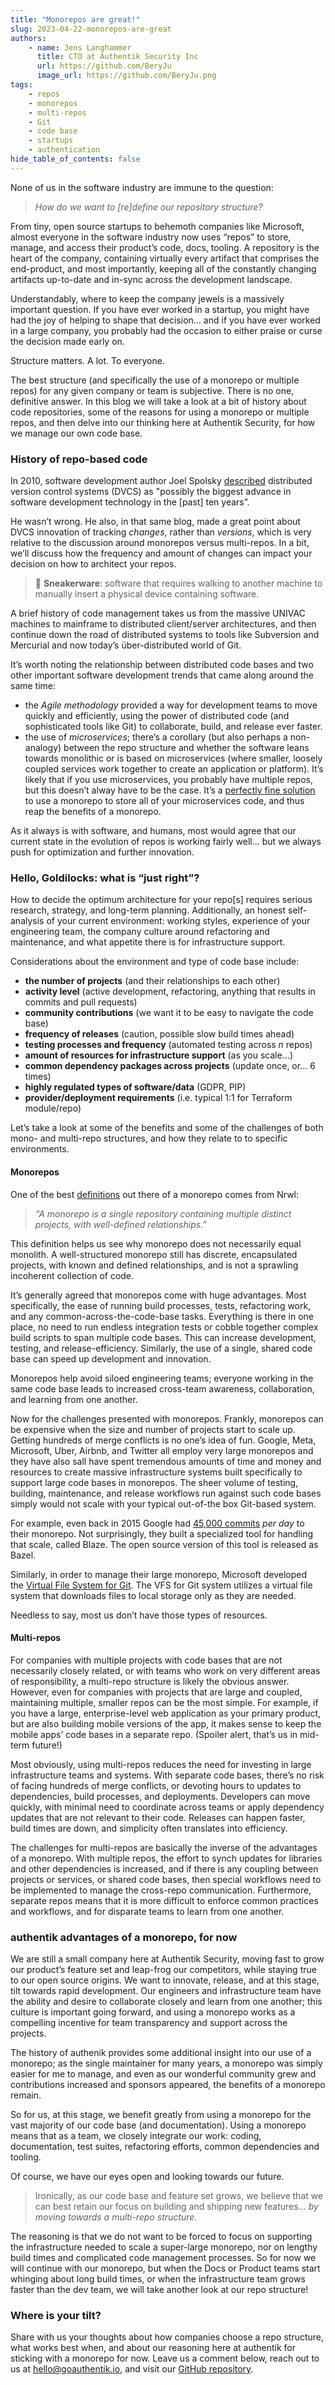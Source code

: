```yaml
---
title: "Monorepos are great!"
slug: 2023-04-22-monorepos-are-great
authors:
    - name: Jens Langhammer
      title: CTO at Authentik Security Inc
      url: https://github.com/BeryJu
      image_url: https://github.com/BeryJu.png
tags:
    - repos
    - monorepos
    - multi-repos
    - Git
    - code base
    - startups
    - authentication
hide_table_of_contents: false
---
```

>
>
>

None of us in the software industry are immune to the question:

> *How do we want to [re]define our repository structure?*

From tiny, open source startups to behemoth companies like Microsoft, almost everyone in the software industry now uses “repos” to store, manage, and access their product’s code, docs, tooling. A repository is the heart of the company, containing virtually every artifact that comprises the end-product, and most importantly, keeping all of the constantly changing artifacts up-to-date and in-sync across the development landscape.

Understandably, where to keep the company jewels is a massively important question. If you have ever worked in a startup, you might have had the joy of helping to shape that decision… and if you have ever worked in a large company, you probably had the occasion to either praise or curse the decision made early on.

Structure matters. A lot. To everyone.

The best structure (and specifically the use of a monorepo or multiple repos) for any given company or team is subjective. There is no one, definitive answer. In this blog we will take a look at a bit of history about code repositories, some of the reasons for using a monorepo or multiple repos, and then delve into our thinking here at Authentik Security, for how we manage our own code base.

### History of repo-based code

In 2010, software development author Joel Spolsky [described](https://www.joelonsoftware.com/2010/03/17/distributed-version-control-is-here-to-stay-baby/) distributed version control systems  (DVCS) as "possibly the biggest advance in software development technology in the [past] ten years”.

He wasn’t wrong. He also, in that same blog, made a great point about DVCS innovation of tracking *changes*, rather than *versions*, which is very relative to the discussion around monorepos versus multi-repos. In a bit, we’ll discuss how the frequency and amount of changes can impact your decision on how to architect your repos.

> 👟 **Sneakerware**: software that requires walking to another machine to manually insert a physical device containing software.


A brief history of code management takes us from the massive UNIVAC machines to mainframe to distributed client/server architectures, and then continue down the road of distributed systems to tools like Subversion and Mercurial and now today’s über-distributed world of Git.

It’s worth noting the relationship between distributed code bases and two other important software development trends that came along around the same time:

- the *Agile methodology* provided a way for development teams to move quickly and efficiently, using the power of distributed code (and sophisticated tools like Git) to collaborate, build, and release ever faster.
- the use of *microservices*; there’s a corollary (but also perhaps a non-analogy) between the repo structure and whether the software leans towards monolithic or is based on microservices (where smaller, loosely coupled services work together to create an application or platform). It’s likely that if you use microservices, you probably have multiple repos, but this doesn’t alway have to be the case. It’s a [perfectly fine solution](https://medium.com/taxfix/scaling-microservices-architecture-using-monorepo-domain-driven-design-ced48351a36d) to use a monorepo to store all of your microservices code, and thus reap the benefits of a monorepo.

As it always is with software, and humans, most would agree that our current state in the evolution of repos is working fairly well… but we always push for optimization and further innovation.

### Hello, Goldilocks: what is “just right”?

How to decide the optimum architecture for your repo[s] requires serious research, strategy, and long-term planning. Additionally, an honest self-analysis of your current environment: working styles, experience of your engineering team, the company culture around refactoring and maintenance, and what appetite there is for infrastructure support.

Considerations about the environment and type of code base include:

- **the number of projects** (and their relationships to each other)
- **activity level** (active development, refactoring, anything that results in commits and pull requests)
- **community contributions** (we want it to be easy to navigate the code base)
- **frequency of releases** (caution, possible slow build times ahead)
- **testing processes and frequency** (automated testing across *n* repos)
- **amount of resources for infrastructure support** (as you scale…)
- **common dependency packages across projects** (update once, or… 6 times)
- **highly regulated types of software/data** (GDPR, PIP)
- **provider/deployment requirements** (i.e. typical 1:1 for Terraform module/repo)

Let’s take a look at some of the benefits and some of the challenges of both mono- and multi-repo structures, and how they relate to to specific environments.

#### Monorepos

One of the best [definitions](https://monorepo.tools/) out there of a monorepo comes from Nrwl:

> *“A monorepo is a single repository containing multiple distinct projects, with well-defined relationships.”*
>

This definition helps us see why monorepo does not necessarily equal monolith. A well-structured monorepo still has discrete, encapsulated projects, with known and defined relationships, and is not a sprawling incoherent collection of code.

It’s generally agreed that monorepos come with huge advantages. Most specifically, the ease of running build processes, tests, refactoring work, and any common-across-the-code-base tasks. Everything is there in one place, no need to run endless integration tests or cobble together complex build scripts to span multiple code bases. This can increase development, testing, and release-efficiency. Similarly, the use of a single, shared code base can speed up development and innovation.

Monorepos help avoid siloed engineering teams; everyone working in the same code base leads to increased cross-team awareness, collaboration, and learning from one another.

Now for the challenges presented with monorepos. Frankly, monorepos can be expensive when the size and number of projects start to scale up. Getting hundreds of merge conflicts is no one’s idea of fun. Google, Meta, Microsoft, Uber, Airbnb, and Twitter all employ very large monorepos and they have also sall have spent tremendous amounts of time and money and resources to create massive infrastructure systems built specifically to support large code bases in monorepos. The sheer volume of testing, building, maintenance, and release workflows run against such code bases simply would not scale with your typical out-of-the box Git-based system.

For example, even back in 2015 Google had [45,000 commits](https://www.youtube.com/watch?v=W71BTkUbdqE) *per day* to their monorepo. Not surprisingly, they built a specialized tool for handling that scale, called Blaze. The open source version of this tool is released as Bazel.

Similarly, in order to manage their large monorepo, Microsoft developed the [Virtual File System for Git](https://en.wikipedia.org/wiki/Virtual_File_System_for_Git). The VFS for Git system utilizes a virtual file system that downloads files to local storage only as they are needed.

Needless to say, most us don’t have those types of resources.

#### Multi-repos

For companies with multiple projects with code bases that are not necessarily closely related, or with teams who work on very different areas of responsibility, a multi-repo structure is likely the obvious answer. However, even for companies with projects that are large and coupled, maintaining multiple, smaller repos can be the most simple. For example, if you have a large, enterprise-level web application as your primary product, but are also building mobile versions of the app, it makes sense to keep the mobile apps’ code bases in a separate repo. (Spoiler alert, that’s us in mid-term future!)

Most obviously, using multi-repos reduces the need for investing in large infrastructure teams and systems. With separate code bases, there’s no risk of facing hundreds of merge conflicts, or devoting hours to updates to dependencies, build processes, and deployments. Developers can move quickly, with minimal need to coordinate across teams or apply dependency updates that are not relevant to their code. Releases can happen faster, build times are down, and simplicity often translates into efficiency.

The challenges for multi-repos are basically the inverse of the advantages of a monorepo. With multiple repos, the effort to synch updates for libraries and other dependencies is increased, and if there is any coupling between projects or services, or shared code bases, then special workflows need to be implemented to manage the cross-repo communication. Furthermore, separate repos means that it is more difficult to enforce common practices and workflows, and for disparate teams to learn from one another.

### authentik advantages of a monorepo, for now

We are still a small company here at Authentik Security, moving fast to grow our product’s feature set and leap-frog our competitors, while staying true to our open source origins. We want to innovate, release, and at this stage, tilt towards rapid development. Our engineers and infrastructure team have the ability and desire to collaborate closely and learn from one another; this culture is important going forward, and using a monorepo works as a compelling incentive for team transparency and support across the projects.

The history of authenik provides some additional insight into our use of a monorepo; as the single maintainer for many years, a monorepo was simply easier for me to manage, and even as our wonderful community grew and contributions increased and sponsors appeared, the benefits of a monorepo remain.

So for us, at this stage, we benefit greatly from using a monorepo for the vast majority of our code base (and documentation). Using a monorepo means that as a team, we closely integrate our work: coding, documentation, test suites, refactoring efforts, common dependencies and tooling.

Of course, we have our eyes open and looking towards our future.

> Ironically, as our code base and feature set grows, we believe that we can best retain our focus on building and shipping new features… *by moving towards a multi-repo structure*.

The reasoning is that we do not want to be forced to focus on supporting the infrastructure needed to scale a super-large monorepo, nor on lengthy build times and complicated code management processes. So for now we will continue with our monorepo, but when the Docs or Product teams start whinging about long build times, or when the infrastructure team grows faster than the dev team, we will take another look at our repo structure!

### Where is your tilt?

Share with us your thoughts about how companies choose a repo structure, what works best when, and about our reasoning here at authentik for sticking with a monorepo for now. Leave us a comment below, reach out to us at hello@goauthentik.io, and visit our [GitHub repository](https://github.com/goauthentik/authentik).
